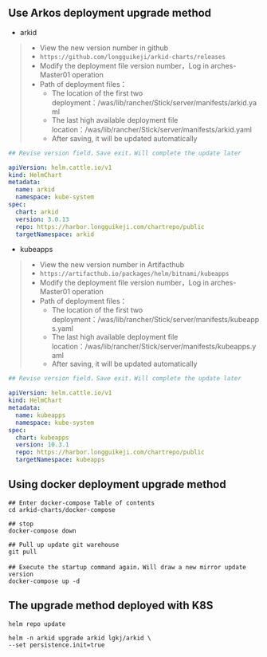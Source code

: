 

## Use Arkos deployment upgrade method

- arkid
> - View the new version number in github
> - `https://github.com/longguikeji/arkid-charts/releases`
> - Modify the deployment file version number，Log in arches-Master01 operation
> - Path of deployment files：
>   - The location of the first two deployment：/was/lib/rancher/Stick/server/manifests/arkid.yaml
>   - The last high available deployment file location：/was/lib/rancher/Stick/server/manifests/arkid.yaml
>   - After saving, it will be updated automatically

```yaml
## Revise version field，Save exit，Will complete the update later

apiVersion: helm.cattle.io/v1
kind: HelmChart
metadata:
  name: arkid
  namespace: kube-system
spec:
  chart: arkid
  version: 3.0.13
  repo: https://harbor.longguikeji.com/chartrepo/public
  targetNamespace: arkid

```


- kubeapps
> - View the new version number in Artifacthub
> - `https://artifacthub.io/packages/helm/bitnami/kubeapps`
> - Modify the deployment file version number，Log in arches-Master01 operation
> - Path of deployment files：
>   - The location of the first two deployment：/was/lib/rancher/Stick/server/manifests/kubeapps.yaml
>   - The last high available deployment file location：/was/lib/rancher/Stick/server/manifests/kubeapps.yaml
>   - After saving, it will be updated automatically

```yaml
## Revise version field，Save exit，Will complete the update later

apiVersion: helm.cattle.io/v1
kind: HelmChart
metadata:
  name: kubeapps
  namespace: kube-system
spec:
  chart: kubeapps
  version: 10.3.1
  repo: https://harbor.longguikeji.com/chartrepo/public
  targetNamespace: kubeapps

```


## Using docker deployment upgrade method

```shell
## Enter docker-compose Table of contents
cd arkid-charts/docker-compose

## stop
docker-compose down

## Pull up update git warehouse
git pull

## Execute the startup command again，Will draw a new mirror update version
docker-compose up -d

```

## The upgrade method deployed with K8S

```shell
helm repo update

helm -n arkid upgrade arkid lgkj/arkid \
--set persistence.init=true
```
